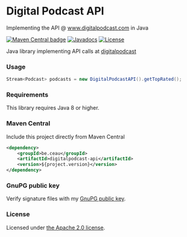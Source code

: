 # Digital Podcast API

Implementing the API @ www.digitalpodcast.com in Java

[![Maven Central badge](https://maven-badges.herokuapp.com/maven-central/be.ceau/digitalpodcast-api/badge.svg)](https://mvnrepository.com/artifact/be.ceau/digitalpodcast-api)  [![Javadocs](https://javadoc.io/badge/be.ceau/digitalpodcast-api.svg)](https://javadoc.io/doc/be.ceau/digitalpodcast-api)  [![License](https://img.shields.io/badge/License-Apache%202.0-blue.svg)](https://www.apache.org/licenses/LICENSE-2.0.txt)

Java library implementing API calls at [digitalpodcast](http://www.digitalpodcast.com/)

### Usage

```Java
Stream<Podcast> podcasts = new DigitalPodcastAPI().getTopRated();
```

### Requirements
This library requires Java 8 or higher.

### Maven Central
Include this project directly from Maven Central
```XML
<dependency>
	<groupId>be.ceau</groupId>
	<artifactId>digitalpodcast-api</artifactId>
	<version>${project.version}</version>
</dependency>
```

### GnuPG public key
Verify signature files with my [GnuPG public key](https://www.ceau.be/pubkey.gpg).

### License
Licensed under [the Apache 2.0 license](https://www.apache.org/licenses/LICENSE-2.0.txt).
